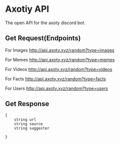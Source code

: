 # Axotiy API
   
The open API for the axoty discord bot.
    
## Get Request(Endpoints)

For Images
http://api.axoty.xyz/random?type=images

For Memes
http://api.axoty.xyz/random?type=memes

For Videos
http://api.axoty.xyz/random?type=videos

For Facts
http://api.axoty.xyz/random?type=facts

For Users
http://api.axoty.xyz/random?type=users

## Get Response

    {
        string url
        string source
        string suggester
    
    }
